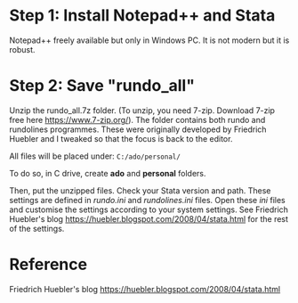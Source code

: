 # Step 1: Install Notepad++ and Stata

Notepad++ freely available but only in Windows PC. It is not modern but it is robust.

# Step 2: Save "rundo_all"

Unzip the rundo_all.7z folder. (To unzip, you need 7-zip. Download 7-zip free here <https://www.7-zip.org/>). The folder contains both rundo and rundolines programmes. These were originally developed by Friedrich Huebler and I tweaked so that the focus is back to the editor.

All files will be placed under: `C:/ado/personal/`

To do so, in C drive, create **ado** and **personal** folders.

Then, put the unzipped files. Check your Stata version and path. These settings are defined in *rundo.ini* and *rundolines.ini* files. Open these *ini* files and customise the settings according to your system settings. See Friedrich Huebler's blog <https://huebler.blogspot.com/2008/04/stata.html> for the rest of the settings.

# Reference

Friedrich Huebler's blog <https://huebler.blogspot.com/2008/04/stata.html>
